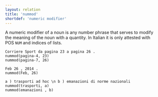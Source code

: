 ```yaml
---
layout: relation
title: 'nummod'
shortdef: 'numeric modifier'
---
```


A numeric modifier of a noun is any number phrase that serves to modify the meaning of the noun with a quantity. 
In Italian it is only attested with POS <code>NUM</code> and indices of lists.

~~~ sdparse
Corriere Sport da pagina 23 a pagina 26 .
nummod(pagina-4, 23)
nummod(pagina-7, 26)
~~~
~~~ sdparse
Feb 26 , 2014 .
nummod(Feb, 26)
~~~
~~~ sdparse
a ) trasporti ad hoc \n b ) emanazioni di norme nazionali
nummod(trasporti, a)
nummod(emanazioni , b)
~~~
